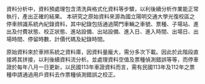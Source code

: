 資料分析中，資料預處理包含清洗與格式化資料等步驟，以利後續分析作業能正常執行，產出正確的結果。
本研究之原始資料來源為國立陽明交通大學光復校區之停車辨識系統內紀錄資料，其中紀錄包括通過閘門車輛之車號、票種、子場站、進出及付費狀態、校正狀態、進站設備、出站設備、進入日、進入時間、出場日、出場時間、停留時數、計價代碼及紀錄時間。


原始資料來於車辨系統之資料庫，因資料量龐大，需分多次下載。因此於此階段直接將其拼接，以利後續資料流分析。並處理資料空值及票種偵測錯誤等等，而停車證於每年八月一日更新，以民國113年車證資料而言，需有民國113年及112年之票種申請通過用戶資料去作票種偵測錯誤之校正。